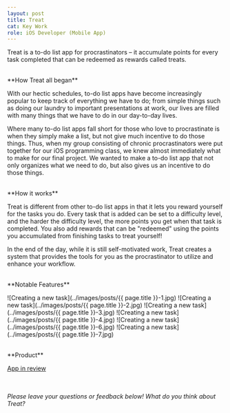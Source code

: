 ```yaml
---
layout: post
title: Treat
cat: Key Work
role: iOS Developer (Mobile App)
---
```


Treat is a to-do list app for procrastinators – it accumulate points for every task completed that can be redeemed as rewards called treats.

<br>
**How Treat all began**

With our hectic schedules, to-do list apps have become increasingly popular to keep track of everything we have to do; from simple things such as doing our laundry to important presentations at work, our lives are filled with many things that we have to do in our day-to-day lives.

Where many to-do list apps fall short for those who love to procrastinate is when they simply make a list, but not give much incentive to do those things. Thus, when my group consisting of chronic procrastinators were put together for our iOS programming class, we knew almost immediately what to make for our final project. We wanted to make a to-do list app that not only organizes what we need to do, but also gives us an incentive to do those things.

<br>
**How it works**

Treat is different from other to-do list apps in that it lets you reward yourself for the tasks you do. Every task that is added can be set to a difficulty level, and the harder the difficulty level, the more points you get when that task is completed. You also add rewards that can be "redeemed" using the points you accumulated from finishing tasks to treat yourself!

In the end of the day, while it is still self-motivated work, Treat creates a system that provides the tools for you as the procrastinator to utilize and enhance your workflow.

<br>
**Notable Features**

![Creating a new task](../images/posts/{{ page.title }}-1.jpg)
![Creating a new task](../images/posts/{{ page.title }}-2.jpg)
![Creating a new task](../images/posts/{{ page.title }}-3.jpg)
![Creating a new task](../images/posts/{{ page.title }}-4.jpg)
![Creating a new task](../images/posts/{{ page.title }}-6.jpg)
![Creating a new task](../images/posts/{{ page.title }}-7.jpg)




<br>
**Product**

<a href="" target="_blank" class="product gray">App in review</a>

<br><br>
*Please leave your questions or feedback below! What do you think about Treat?*
